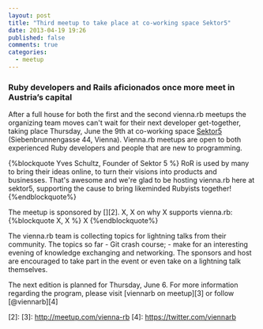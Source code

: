 ```yaml
---
layout: post
title: "Third meetup to take place at co-working space Sektor5"
date: 2013-04-19 19:26
published: false
comments: true
categories: 
  - meetup
---
```


### Ruby developers and Rails aficionados once more meet in Austria’s capital

After a full house for both the first and the second vienna.rb meetups the organizing team moves can't wait for their next developer get-together, taking place Thursday, June the 9th at co-working space [Sektor5][1] (Siebenbrunnengasse 44, Vienna). 
Vienna.rb meetups are open to both experienced Ruby developers and people that are new to programming.

{%blockquote Yves Schultz, Founder of Sektor 5 %}
RoR is used by many to bring their ideas online, to turn their visions into products and businesses. That's awesome and we're glad to be hosting vienna.rb here at sektor5, supporting the cause to bring likeminded Rubyists together!
{%endblockquote%}

The meetup is sponsored by [][2]. X, X on why X supports
vienna.rb:
{%blockquote X, X %}
X
{%endblockquote%}

The vienna.rb team is collecting topics for lightning talks from their community. The topics so far - Git crash course;  - make for an interesting evening of knowledge exchanging and networking. The sponsors and host are
encouraged to take part in the event or even take on a lightning talk themselves.

The next edition is planned for Thursday, June 6. For more information regarding the program, please visit [viennarb on meetup][3] or follow [@viennarb][4]


[1]: http://sektor5.at/
[2]: 
[3]: http://meetup.com/vienna-rb
[4]: https://twitter.com/viennarb

